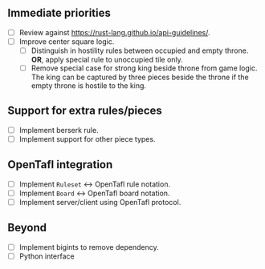 ## Immediate priorities

- [ ] Review against https://rust-lang.github.io/api-guidelines/.
- [ ] Improve center square logic.
  - [ ] Distinguish in hostility rules between occupied and empty throne. **OR**, apply special rule to unoccupied tile
    only.
  - [ ] Remove special case for strong king beside throne from game logic. The king can be captured by three pieces
    beside the throne if the empty throne is hostile to the king.

## Support for extra rules/pieces

- [ ] Implement berserk rule.
- [ ] Implement support for other piece types.

## OpenTafl integration

- [ ] Implement `Ruleset` <-> OpenTafl rule notation.
- [ ] Implement `Board` <-> OpenTafl board notation.
- [ ] Implement server/client using OpenTafl protocol.

## Beyond

- [ ] Implement bigints to remove dependency.
- [ ] Python interface